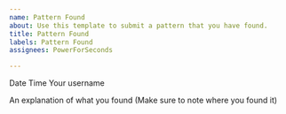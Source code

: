 ```yaml
---
name: Pattern Found
about: Use this template to submit a pattern that you have found.
title: Pattern Found
labels: Pattern Found
assignees: PowerForSeconds

---
```


Date
Time
Your username

An explanation of what you found (Make sure to note where you found it)
